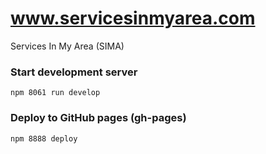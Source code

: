 # www.servicesinmyarea.com

Services In My Area (SIMA)

### Start development server

```
npm 8061 run develop
```

### Deploy to GitHub pages (gh-pages)

```
npm 8888 deploy
```
